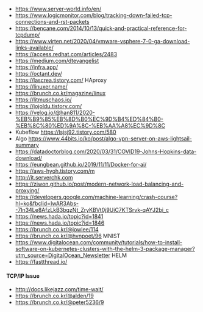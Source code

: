  * https://www.server-world.info/en/
 * https://www.logicmonitor.com/blog/tracking-down-failed-tcp-connections-and-rst-packets
 * https://bencane.com/2014/10/13/quick-and-practical-reference-for-tcpdump/
 * https://www.virten.net/2020/04/vmware-vsphere-7-0-ga-download-links-available/
 * https://access.redhat.com/articles/2483
 * https://medium.com/dtevangelist
 * https://infra.app/
 * https://octant.dev/
 * https://lascrea.tistory.com/ HAproxy
 * https://linuxer.name/
 * https://brunch.co.kr/magazine/linux
 * https://litmuschaos.io/
 * https://jojoldu.tistory.com/
 * https://velog.io/@han811/2020-%EB%B9%85%EB%8D%B0%EC%9D%B4%ED%84%B0-%EB%8C%80%ED%9A%8C-%EB%AA%A8%EC%9D%8C
 * Kubeflow https://lsjsj92.tistory.com/580
 * Algo https://www.44bits.io/ko/post/algo-vpn-server-on-aws-lightsail-summary
 * https://datadoctorblog.com/2020/03/31/COVID19-Johns-Hopkins-data-download/
 * https://eungbean.github.io/2019/11/11/Docker-for-ai/
 * https://aws-hyoh.tistory.com/m
 * http://it.serverchk.com
 * https://ziwon.github.io/post/modern-network-load-balancing-and-proxying/
 * https://developers.google.com/machine-learning/crash-course?hl=ko&fbclid=IwAR3Abs--7In34Le8AfzLkB3bqzNt_ZryKBVt0j9UiC7KTSrvk-qAYJ2bi_c
 * https://news.hada.io/topic?id=1841
 * https://news.hada.io/topic?id=1846
 * https://brunch.co.kr/@jowlee/114
 * https://brunch.co.kr/@hvnpoet/96 MNIST
 * https://www.digitalocean.com/community/tutorials/how-to-install-software-on-kubernetes-clusters-with-the-helm-3-package-manager?utm_source=DigitalOcean_Newsletter HELM
 * https://fastthread.io/
 
#### TCP/IP Issue
 * http://docs.likejazz.com/time-wait/
 * https://brunch.co.kr/@alden/19
 * https://brunch.co.kr/@peter5236/9
 
